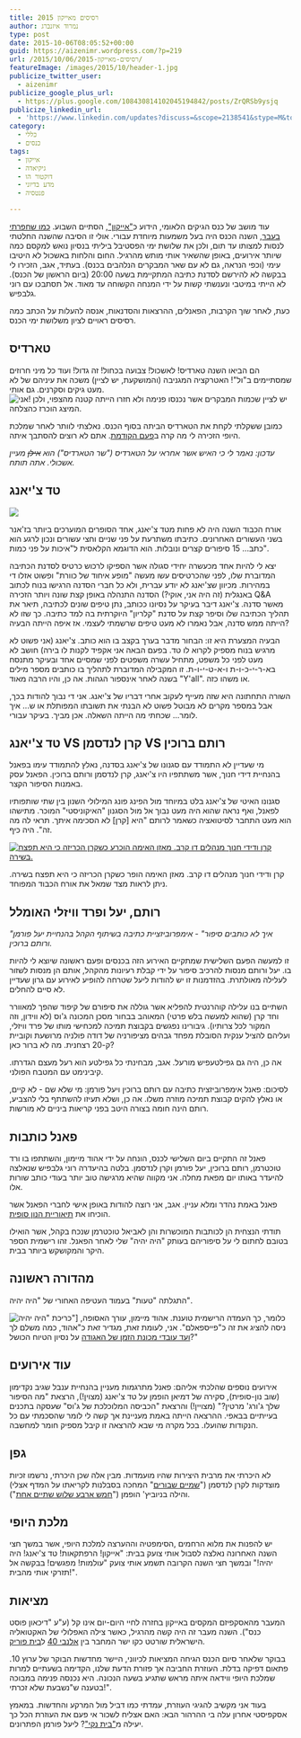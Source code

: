 ```yaml
---
title: רסיסים מאייקון 2015
author: נמרוד איזנברג
type: post
date: 2015-10-06T08:05:52+00:00
guid: https://aizenimr.wordpress.com/?p=219
url: /2015/10/06/רסיסים-מאייקון-2015/
featureImage: /images/2015/10/header-1.jpg
publicize_twitter_user:
  - aizenimr
publicize_google_plus_url:
  - https://plus.google.com/108430814102045194842/posts/ZrQRSb9ysjq
publicize_linkedin_url:
  - 'https://www.linkedin.com/updates?discuss=&scope=2138541&stype=M&topic=6057073099604582402&type=U&a=rruE'
category:
  - כללי
  - כנסים
tags:
  - אייקון
  - גיקיאדה
  - דוקטור הו
  - מדע בדיוני
  - פנטסיה

---
```

עוד מושב של כנס הגיקים הלאומי, הידוע כ["אייקון"](http://2015.iconfestival.org.il/), הסתיים השבוע. [כמו שחפרתי בעבר](/2015/09/07/%d7%9e%d7%a9%d7%95%d7%aa%d7%a7%d7%aa-%d7%a1%d7%99%d7%a4%d7%95%d7%a8/), השנה הכנס היה בעל משמעות מיוחדת עבורי. אולי זו הסיבה שהשנה החלטתי לנסות למצותו עד תום, ולכן את שלושת ימי הפסטיבל ביליתי בנסיון נואש למקסם כמה שיותר אירועים, באופן שהשאיר אותי מותש מהרגיל. החום והלחות באשכול לא היטיבו עימי (וכפי הנראה, גם לא עם שאר המבקרים הנלהבים בכנס). בעתיד, אגב, הזכירו לי בבקשה לא להירשם לסדנת כתיבה המתקיימת בשעה 20:00 (ביום הראשון של הכנס). לא הייתי במיטבי ונענשתי קשות על ידי המנחה הקשוחה עד מאוד. אל תסתבכו עם רוני גלבפיש.

כעת, לאחר שוך הקרבות, הפאנלים, ההרצאות והסדנאות, אנסה להעלות על הכתב כמה רסיסים ראויים לציון משלושת ימי הכנס.
## טארדיס
הם הביאו השנה טארדיס! לאשכול! צבועה בכחול! זה גדול! ועוד כל מיני חרוזים שמסתיימים ב"ול"! האטרקציה המגניבה (והמושקעת, יש לציין) משכה את עיניהם של לא מעט גיקים וסקרנים. גם אותי.  
![אני!](/images/2015/10/20150929_151843-1.jpg?w=169)
יש לציין שכמות המבקרים אשר נכנסו פנימה ולא חזרו הייתה קטנה מהצפוי, ולכן המיצג הוכרז כהצלחה.

כמובן ששקלתי לקחת את הטארדיס הביתה בסוף הכנס. נאלצתי לוותר לאחר שמלכת היופי הזכירה לי מה קרה ב[פעם הקודמת](/2015/08/28/%d7%94%d7%95%d7%90-%d7%95%d7%94%d7%99%d7%90-4/). אתם לא רוצים להסתבך איתה.

_עדכון: נאמר לי כי האיש אשר אחראי על הטארדיס ("שר הטארדיס") הוא ~~אילן~~ מעיין אשכולי. אתה תותח._
## טד צ'יאנג
[![](/images/2015/10/ted-330x322-1.jpg)](/images/2015/10/ted-330x322-1.jpg)

אורח הכבוד השנה היה לא פחות מטד צ'יאנג, אחד הסופרים המוערכים ביותר בז'אנר בשני העשורים האחרונים. כתיבתו משתרעת על פני שניים וחצי עשורים ונכון לרגע הוא כתב... 15 סיפורים קצרים ונובלות. הוא הדוגמא הקלאסית ל"איכות על פני כמות".

יצא לי להיות אחד מכעשרה יחידי סגולה אשר הספיקו לרכוש כרטיס לסדנת הכתיבה המדוברת שלו, לפני שהכרטיסים עשו מעשה "מופע איחוד של כוורת" ופשוט אזלו די במהירות. מכיוון שצ'יאנג לא יודע עברית, ולא כל חברי הסדנה הרגישו בנוח לכתוב באנגלית (זה היה אני, אוקי?) הסדנה התנהלה באופן קצת שונה ויותר הזכירה Q&A מאשר סדנה. צ'יאנג דיבר בעיקר על נסיונו ככותב, נתן טיפים שונים לכתיבה, תיאר את תהליך הכתיבה שלו וסיפר קצת על סדנת "קלריון" היוקרתית בה למד כתיבה. כך שזו לא הייתה ממש סדנה, אבל נאמרו לא מעט טיפים שרשמתי לעצמי. אז איפה הייתה הבעיה?

הבעיה המצערת היא זו: הבחור מדבר בערך בקצב בו הוא כותב. צ'יאנג (אני פשוט לא מרגיש בנוח מספיק לקרוא לו טד. בפעם הבאה אני אקפיד לקנות לו בירה) חושב לא מעט לפני כל משפט, מתחיל עשרה משפטים לפני שמסיים אחד ובעיקר מתנסח בא-ר-י-כ-ו-ת ו-א-ט-י-ו-ת. זו המקבילה המדוברת לתהליך בו כותבים מספר מילים בשנה לאחר אינספור הגהות. אה כן, והיו הרבה מאוד "Y'all". או משהו כזה.

השורה התחתונה היא שזה מעייף לעקוב אחרי דבריו של צ'יאנג. אני די נבוך להודות בכך, אבל במספר מקרים לא מבוטל פשוט לא הבנתי את תשובתו המפותלת או ש... איך לומר... שכחתי מה הייתה השאלה. אכן מביך. בעיקר עבורי.
## טד צ'יאנג VS קרן לנדסמן VS רותם ברוכין
מי שעדיין לא התמודד עם סגנונו של צ'יאנג בסדנה, נאלץ להתמודד עימו בפאנל בהנחיית דידי חנוך, אשר משתתפיו היו צ'יאנג, קרן לנדסמן ורותם ברוכין. הפאנל עסק באמנות הסיפור הקצר.

סגנונו האיטי של צ'יאנג בלט במיוחד מול הפינג פונג המילולי השנון בין שתי שותפותיו לפאנל, ואף נראה שהוא היה מעט נבוך אל מול הסגנון "האיקוניסטי" המוכר. מתישהו הוא מעט התחבר לסיטואציה כשאמר לרותם "היא [קרן] לא הסכימה איתך. תראי לה מה זה". היה כיף.

[![קרן ודידי חנוך מנהלים דו קרב. מאזן האימה הוכרע כשקרן הכריזה כי היא תפצח בשירה.](/images/2015/10/20150930_180723.jpg)](/images/2015/10/20150930_180723.jpg)

קרן ודידי חנוך מנהלים דו קרב. מאזן האימה הופר כשקרן הכריזה כי היא תפצח בשירה. ניתן לראות מצד שמאל את אורח הכבוד המפוחד.
## רותם, יעל ופרד וויזלי האומלל
_"איך לא כותבים סיפור" - אימפרוביזציית כתיבה בשיתוף הקהל בהנחיית יעל פורמן ורותם ברוכין._

זו למעשה הפעם השלישית שמתקיים האירוע הזה בכנסים ופעם ראשונה שיוצא לי להיות בו. יעל ורותם מנסות להרכיב סיפור על ידי קבלת רעיונות מהקהל, אותם הן מנסות לשזור לעלילה מאולתרת. בהזדמנות זו יש להודות ליעל שטרחה להופיע לאירוע עם גרון שעדיין לא סיים להחלים.

השתיים בנו עלילה קוהרנטית להפליא אשר גוללה את סיפורם של קיפוד שהפך למאוורר וחד קרן (שהוא למעשה בלש פרטי) המאוהב בבחור מסכן המכונה ג'וס (לא ווידון, וזה המקור לכל צרותיו). גיבורינו נפגשים בקבוצת תמיכה למכחישי מותו של פרד וויזלי, ועליהם להציל ענקית הסובלת מפחד גבהים מציפורניה של דודה פולניה מרושעת וקוביית ק-20 רצחנית. מה לא ברור כאן?

אה כן, היה גם גפילטעפיש מורעל. אגב, מבחינתי כל גפילטע הוא רעל מעצם הגדרתו. קיבינימט עם המטבח הפולני.

לסיכום: פאנל אימפרוביזצית כתיבה עם רותם ברוכין ויעל פורמן: מי שלא שם - לא קיים, או נאלץ להקים קבוצת תמיכה מוזרה משלו. אה כן, ושלא תעיזו להשתתף בלי להצביע, רותם הינה חומה בצורה היטב בפני קריאות ביניים לא מורשות.
## פאנל כותבות
פאנל זה התקיים ביום השלישי לכנס, הונחה על ידי אהוד מיימון, והשתתפו בו ורד טוכטרמן, רותם ברוכין, יעל פורמן וקרן לנדסמן. בלטה בהיעדרה רוני גלבפיש שנאלצה להיעדר באותו יום מפאת מחלה. אני מקווה שהיא מרגישה טוב יותר בעודי כותב שורות אלו.

פאנל באמת נהדר ומלא עניין. אגב, אני רוצה להודות באופן אישי לחברי הפאנל אשר הוכיחו את [תיאוריית הנון סופית](/2015/08/05/%d7%94%d7%95%d7%90-%d7%95%d7%94%d7%99%d7%90-2/).

תודתי הנצחית הן לכותבות המוכשרות והן לאביאל טוכטרמן שנכח בקהל, אשר הואילו בטובם לחתום לי על סיפוריהם בעותק "היה יהיה" שלי לאחר הפאנל. זהו רישמית הספר היקר והמקושקש ביותר בבית.
## מהדורה ראשונה
התגלתה "טעות" בעמוד העטיפה האחורי של "היה יהיה".

![כריכת "היה יהיה"](/images/2015/10/once_upon_a_future.jpg)]
כלומר, כך העמדה הרישמית טוענת. אהוד מיימון, עורך האסופה, ניסה להציג את זה כ"פייספאלם". אני, לעומת זאת, מגדיר זאת כ"אהוד, כמה משלם לך [ועד עובדי מכונת הזמן של האגודה](/2015/10/10/%d7%90%d7%96-%d7%90%d7%99%d7%a4%d7%94-%d7%94%d7%9e%d7%9b%d7%95%d7%a0%d7%94-%d7%a7%d7%99%d7%91%d7%99%d7%a0%d7%99%d7%9e%d7%98/) על נסיון הטיוח הכושל?"
## עוד אירועים
אירועים נוספים שהלכתי אליהם: פאנל מתרגמות מעניין בהנחיית ענבל שגיב נקדימון (שוב נון-סופית), סקירה של דמיאן הופמן על טד צ'יאנג (מצוין!), הרצאת "מה הסיפור שלך ג'ורג' מרטין?" (מצויין!) והרצאת "הכביסה המלוכלכת של ג'וס" שעסקה בתכנים בעייתיים בבאפי. ההרצאה הייתה באמת מעניינת אך קשה לי לומר שהסכמתי עם כל הנקודות שהועלו. בכל מקרה מי שבא להרצאה זו קיבל מספיק חומר למחשבה.
## גפן
לא היכרתי את מרבית היצירות שהיו מועמדות. מבין אלה שכן היכרתי, נרשמו זכיות מוצדקות לקרן לנדסמן ("[שמיים שבורים](http://sial.co.il/books/%D7%A9%D7%9E%D7%99%D7%9D-%D7%A9%D7%91%D7%95%D7%A8%D7%99%D7%9D/)" המחכה בסבלנות לקריאתו על המדף אצלי) והילה בניוביץ' הופמן ("[חמש ארבע שלוש שתיים אחת](http://www.sf-f.org.il/archives/817)").
## מלכת היופי
יש להפנות את מלוא הרחמים ,הסימפטיה וההערצה למלכת היופי, אשר במשך חצי השנה האחרונה נאלצה לסבול אותי צועק בבית: "אייקון! הרפתקאות! טד צ'יאנג! היה יהיה!" ובמשך חצי השנה הקרובה תשמע אותי צועק "עולמות! מפגשים! בבקשה אל תזרקי אותי מהבית!".
## מציאות
המעבר מהאסקפיזם המקסים באייקון בחזרה לחיי היום-יום אינו קל (ע"ע "דיכאון פוסט כנס"). השנה מעבר זה היה קשה מהרגיל, כאשר צילה האפלולי של האקטואליה הישראלית שורטט כקו ישר המחבר בין [אלנבי 40](http://www.mako.co.il/news-israel/local-q4_2015/Article-36ae3f059ce2051004.htm) ל[בית פוריק](http://www.ynet.co.il/articles/0,7340,L-4706200,00.html).

בבוקר שלאחר סיום הכנס הגיחה המציאות לכיווני, היישר מחדשות הבוקר של ערוץ 10. פתאום דפיקה בדלת. העוזרת החביבה אך פזורת הדעת שלנו, הקדימה בשעתיים למרות שמלכת היופי ווידאה איתה מראש שתגיע בשעה הנכונה. היא נכנסה פנימה במבוכה בטענה ש"נשבעת שלא זכרתי!".

בעוד אני מקשיב להגיגי העוזרת, עמדתי כמו דביל מול המרקע והחדשות. במאמץ אסקפיסטי אחרון עלה בי ההרהור הבא: האם אצליח לשכור אי פעם את העוזרת הכל כך יעילה מ["בית נקי"](http://annual.sf-f.org.il/?stories=%D7%91%D7%99%D7%AA-%D7%A0%D7%A7%D7%99)? ליעל פורמן הפתרונים.